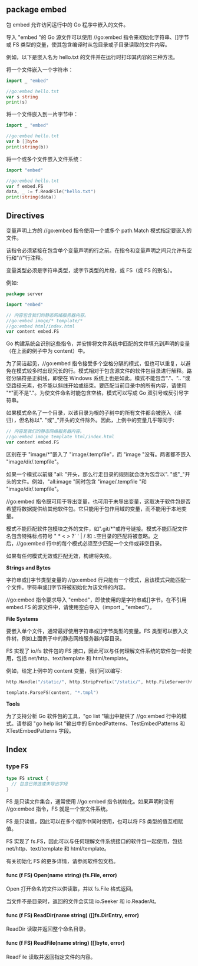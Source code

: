 ## package embed

包 embed 允许访问运行中的 Go 程序中嵌入的文件。

导入 "embed "的 Go 源文件可以使用 //go:embed 指令来初始化字符串、[]字节或 FS 类型的变量，使其包含编译时从包目录或子目录读取的文件内容。

例如，以下是嵌入名为 hello.txt 的文件并在运行时打印其内容的三种方法。

将一个文件嵌入一个字符串：

```go
import _ "embed"

//go:embed hello.txt
var s string
print(s)
```

将一个文件嵌入到一片字节中：

```go
import _ "embed"

//go:embed hello.txt
var b []byte
print(string(b))
```

将一个或多个文件嵌入文件系统：

```go
import "embed"

//go:embed hello.txt
var f embed.FS
data, _ := f.ReadFile("hello.txt")
print(string(data))
```

## Directives

变量声明上方的 //go:embed 指令使用一个或多个 path.Match 模式指定要嵌入的文件。

该指令必须紧接在包含单个变量声明的行之前。在指令和变量声明之间只允许有空行和"//"行注释。

变量类型必须是字符串类型，或字节类型的片段，或 FS（或 FS 的别名）。

例如:

```go
package server

import "embed"

// 内容包含我们的静态网络服务器内容。
//go:embed image/* template/*
//go:embed html/index.html
var content embed.FS
```

Go 构建系统会识别这些指令，并安排将文件系统中匹配的文件填充到声明的变量（在上面的例子中为 content）中。

为了简洁起见，//go:embed 指令接受多个空格分隔的模式，但也可以重复，以避免在模式较多时出现冗长的行。模式相对于包含源文件的软件包目录进行解释。路径分隔符是正斜线，即使在 Windows 系统上也是如此。模式不能包含"."、".. "或空路径元素，也不能以斜线开始或结束。要匹配当前目录中的所有内容，请使用 "*"而不是"."。为使文件命名时能包含空格，模式可以写成 Go 双引号或反引号字符串。

如果模式命名了一个目录，以该目录为根的子树中的所有文件都会被嵌入（递归），但名称以". "或"_"开头的文件除外。因此，上例中的变量几乎等同于:

```go
// 内容是我们的静态网络服务器内容。
//go:embed image template html/index.html
var content embed.FS
```

区别在于 "image/*"嵌入了 "image/.tempfile"，而 "image "没有。两者都不嵌入 "image/dir/.tempfile"。

如果一个模式以前缀 "all: "开头，那么行走目录的规则就会改为包含以". "或"_"开头的文件。例如，"all:image "同时包含 "image/.tempfile "和 "image/dir/.tempfile"。

//go:embed 指令既可用于导出变量，也可用于未导出变量，这取决于软件包是否希望将数据提供给其他软件包。它只能用于包作用域的变量，而不能用于本地变量。

模式不能匹配软件包模块之外的文件，如".git/*"或符号链接。模式不能匹配文件名包含特殊标点符号 " * < > ?` ' | / 和 :.空目录的匹配将被忽略。之后，//go:embed 行中的每个模式必须至少匹配一个文件或非空目录。

如果有任何模式无效或匹配无效，构建将失败。

**Strings and Bytes**

字符串或[]字节类型变量的 //go:embed 行只能有一个模式，且该模式只能匹配一个文件。字符串或[]字节将被初始化为该文件的内容。

//go:embed 指令要求导入 "embed"，即使使用的是字符串或[]字节。在不引用 embed.FS 的源文件中，请使用空白导入（import _ "embed"）。

**File Systems**

要嵌入单个文件，通常最好使用字符串或[]字节类型的变量。FS 类型可以嵌入文件树，例如上面例子中的静态网络服务器内容目录。

FS 实现了 io/fs 软件包的 FS 接口，因此可以与任何理解文件系统的软件包一起使用，包括 net/http、text/template 和 html/template。

例如，给定上例中的 content 变量，我们可以编写:

```go
http.Handle("/static/", http.StripPrefix("/static/", http.FileServer(http.FS(content))))

template.ParseFS(content, "*.tmpl")
```

**Tools**

为了支持分析 Go 软件包的工具，"go list "输出中提供了 //go:embed 行中的模式。请参阅 "go help list "输出中的 EmbedPatterns、TestEmbedPatterns 和 XTestEmbedPatterns 字段。

## Index

### type FS

```go
type FS struct {
  // 包含已筛选或未导出字段
}
```

FS 是只读文件集合，通常使用 //go:embed 指令初始化。如果声明时没有 //go:embed 指令，FS 就是一个空文件系统。

FS 是只读值，因此可以在多个程序中同时使用，也可以将 FS 类型的值互相赋值。

FS 实现了 fs.FS，因此可以与任何理解文件系统接口的软件包一起使用，包括 net/http、text/template 和 html/template。

有关初始化 FS 的更多详情，请参阅软件包文档。

#### func (f FS) Open(name string) (fs.File, error)

Open 打开命名的文件以供读取，并以 fs.File 格式返回。

当文件不是目录时，返回的文件会实现 io.Seeker 和 io.ReaderAt。

#### func (f FS) ReadDir(name string) ([]fs.DirEntry, error)

ReadDir 读取并返回整个命名目录。

#### func (f FS) ReadFile(name string) ([]byte, error)

ReadFile 读取并返回指定文件的内容。
